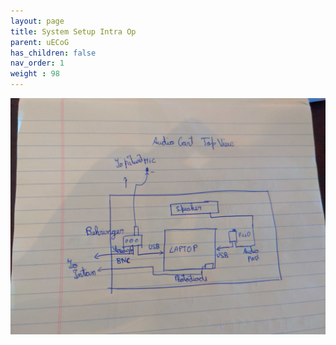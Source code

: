 ```yaml
---
layout: page
title: System Setup Intra Op
parent: uECoG
has_children: false
nav_order: 1
weight : 98
---
```

![](img_20220621_162725~2.jpg)